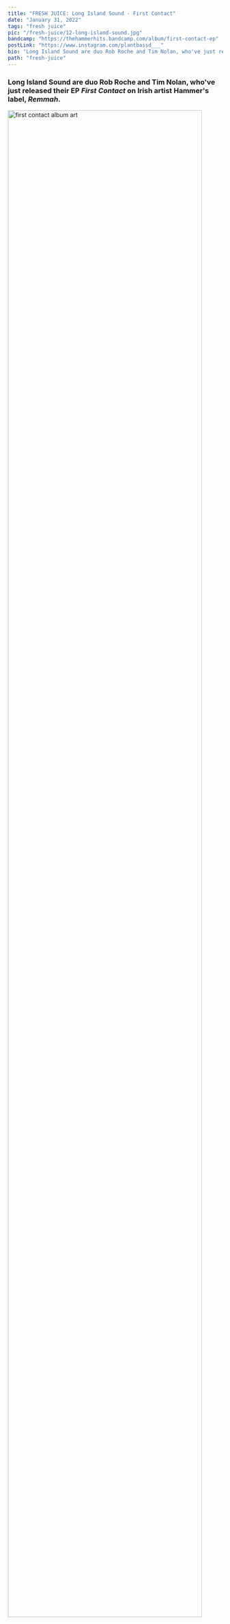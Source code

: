 ```yaml
---
title: "FRESH JUICE: Long Island Sound - First Contact"
date: "January 31, 2022"
tags: "fresh juice"
pic: "/fresh-juice/12-long-island-sound.jpg"
bandcamp: "https://thehammerhits.bandcamp.com/album/first-contact-ep"
postLink: "https://www.instagram.com/plantbassd___"
bio: "Long Island Sound are duo Rob Roche and Tim Nolan, who've just released their EP 'First Contact' on Irish artist Hammer's label, 'Remmah'..."
path: "fresh-juice"
---
```


### Long Island Sound are duo Rob Roche and Tim Nolan, who've just released their EP _First Contact_ on Irish artist Hammer's label, _Remmah_.

<img src="/fresh-juice/12-long-island-sound-ep.jpg" alt="first contact album art" width="95%" />

Hailing from Dublin, the duo have created a phenomenal release of ambient and pulsing cuts that find tranquil moments in space throughout.

Lead single _Memory_ weaves at a hypnotic pace from start to finish. The bassline ducks and moves around an arp line glued together with a pumping kick to make this track a highlight to watch out for at their next show. The accompanying video is a mind-melting trip. https://www.youtube.com/watch?v=wNH0UsVg5j0.

_First Contact_ and _Wind & Rain_ layer delayed drums that give space to construct gorgeous progressive melodies. Both tracks build to their own zenith before leaving the journey back down weightless and shimmering. From being in the crowd at Long Island Sound's show at CABAL Limerick last year, we had an instant admiration for both Rob and Tim's skills for calculated construction of musical textures and energy flow throughout their set.

_Aurora_ reminds us of that night. A smooth track of two parts, The first commanded by a vocal sample and drum groove working against it, and the second half by a filter-controlled arp that has us holding our breaths for a release.

_Komorebi_ details a swaggering frenetic acid line and a relaxed ambient groove underneath. A standout favourite of ours coming in at 4.31 minutes, it is the shortest track but most impactful!

<img src="/fresh-juice/12-sos-press-pic.jpg" alt="press pic of the two lads" width="95%" />

First Contact by Long Island Sound is a stellar release out now that you can stream and purchase digitally from bandcamp. https://thehammerhits.bandcamp.com/album/first-contact-ep
